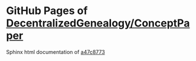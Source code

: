 GitHub Pages of [DecentralizedGenealogy/ConceptPaper](https://github.com/DecentralizedGenealogy/ConceptPaper.git)
===
Sphinx html documentation of [a47c8773](https://github.com/DecentralizedGenealogy/ConceptPaper/tree/a47c87739b035043d3b09ef155510e223068eeb6)

